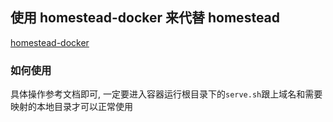 ## 使用 homestead-docker 来代替 homestead
[homestead-docker](https://github.com/shincoder/homestead-docker)
### 如何使用
具体操作参考文档即可,
一定要进入容器运行根目录下的`serve.sh`跟上域名和需要映射的本地目录才可以正常使用